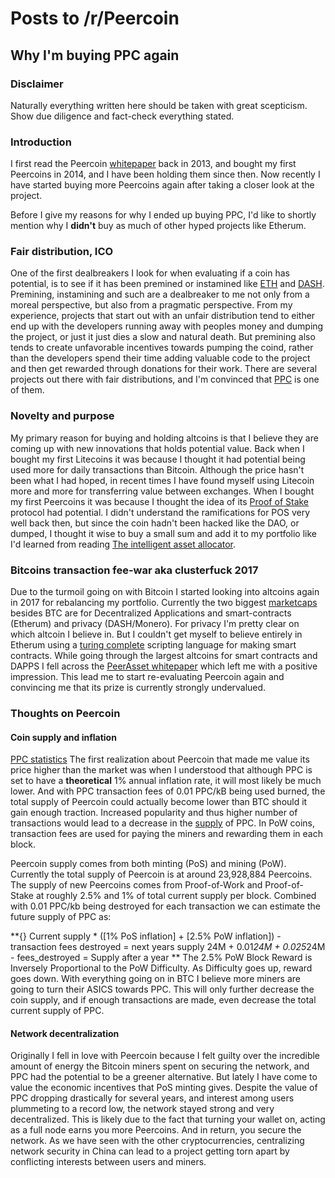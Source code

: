 # Posts to /r/Peercoin

## Why I'm buying PPC again
### Disclaimer
Naturally everything written here should be taken with great scepticism. Show due diligence and fact-check everything stated.

### Introduction
I first read the Peercoin [whitepaper](https://peercoin.net/assets/paper/peercoin-paper.pdf) back in 2013, and bought my first Peercoins in 2014, and I have been holding them since then. Now recently I have started buying more Peercoins again after taking a closer look at the project.

Before I give my reasons for why I ended up buying PPC, I'd like to shortly mention why I **didn't** buy as much of other hyped projects like Etherum.

### Fair distribution, ICO
One of the first dealbreakers I look for when evaluating if a coin has potential, is to see if it has been premined or instamined like [ETH](https://bitcointalk.org/index.php?topic=1147063.0) and [DASH](https://bitcointalk.org/index.php?topic=1043923.0;imode). Premining, instamining and such are a dealbreaker to me not only from a moreal perspective, but also from a pragmatic perspective. From my experience, projects that start out with an unfair distribution tend to either end up with the developers running away with peoples money and dumping the project, or just it just dies a slow and natural death. But premining also tends to create unfavorable incentives towards pumping the coind, rather than the developers spend their time adding valuable code to the project and then get rewarded through donations for their work. There are several projects out there with fair distributions, and I'm convinced that [PPC](https://talk.peercoin.net/t/pillows-peercoin-myths/2518/58) is one of them.

### Novelty and purpose
My primary reason for buying and holding altcoins is that I believe they are coming up with new innovations that holds potential value. Back when I bought my first Litecoins it was because I thought it had potential being used more for daily transactions than Bitcoin. Although the price hasn't been what I had hoped, in recent times I have found myself using Litecoin more and more for transferring value between exchanges. When I bought my first Peercoins it was because I thought the idea of its [Proof of Stake](https://en.bitcoin.it/wiki/Proof_of_Stake) protocol had potential. I didn't understand the ramifications for POS very well back then, but since the coin hadn't been hacked like the DAO, or dumped, I thought it wise to buy a small sum and add it to my portfolio like I'd learned from reading [The intelligent asset allocator](http://a.co/70z1zsM
).

### Bitcoins transaction fee-war aka clusterfuck 2017
Due to the turmoil going on with Bitcoin I started looking into altcoins again in 2017 for rebalancing my portfolio. Currently the two biggest [marketcaps](https://coinmarketcap.com/) besides BTC are for Decentralized Applications and smart-contracts (Etherum) and privacy (DASH/Monero). For privacy I'm pretty clear on which altcoin I believe in. But I couldn't get myself to believe entirely in Etherum using a [turing complete](https://www.reddit.com/r/btc/comments/4p0gq3/why_turingcomplete_smart_contracts_are_doomed/?st=izzs996j&sh=4d7b22e7) scripting language for making smart contracts. While going through the largest altcoins for smart contracts and DAPPS I fell across the [PeerAsset whitepaper](https://peerassets.github.io/WhitePaper/) which left me with a positive impression. This lead me to start re-evaluating Peercoin again and convincing me that its prize is currently strongly undervalued.

### Thoughts on Peercoin

#### Coin supply and inflation
[PPC statistics](https://peercoin.mintr.org/stats)
The first realization about Peercoin that made me value its price higher than the market was when I understood that although PPC is set to have a **theoretical** 1% annual inflation rate, it will most likely be much lower. And with PPC transaction fees of 0.01 PPC/kB being used burned, the total supply of Peercoin could actually become lower than BTC should it gain enough traction. Increased popularity and thus higher number of transactions would lead to a decrease in the [supply](https://peercoin.mintr.org/chart) of PPC. In PoW coins, transaction fees are used for paying the miners and rewarding them in each block.

Peercoin supply comes from both minting (PoS) and mining (PoW). Currently the total supply of Peercoin is at around 23,928,884 Peercoins. The supply of new Peercoins comes from Proof-of-Work and Proof-of-Stake at roughly 2.5% and 1% of total current supply per block. Combined with 0.01 PPC/kb being destroyed for each transaction we can estimate the future supply of PPC as:

**{}
Current supply * ([1% PoS inflation] + [2.5% PoW inflation]) - transaction fees destroyed = next years supply
24M + 0.01*24M + 0.025*24M - fees_destroyed = Supply after a year 
**
The 2.5% PoW Block Reward is Inversely Proportional to the PoW Difficulty. As Difficulty goes up, reward goes down. With everything going on in BTC I believe more miners are going to turn their ASICS towards PPC. This will only further decrease the coin supply, and if enough transactions are made, even decrease the total current supply of PPC. 

#### Network decentralization
Originally I fell in love with Peercoin because I felt guilty over the incredible amount of energy the Bitcoin miners spent on securing the network, and PPC had the potential to be a greener alternative. But lately I have come to value the economic incentives that PoS minting gives. Despite the value of PPC dropping drastically for several years, and interest among users plummeting to a record low, the network stayed strong and very decentralized. This is likely due to the fact that turning your wallet on, acting as a full node earns you more Peercoins. And in return, you secure the network. As we have seen with the other cryptocurrencies, centralizing network security in China can lead to a project getting torn apart by conflicting interests between users and miners. 